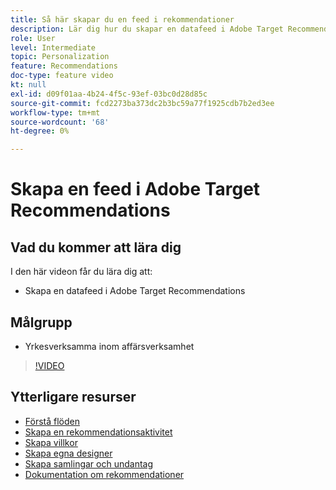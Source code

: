 ```yaml
---
title: Så här skapar du en feed i rekommendationer
description: Lär dig hur du skapar en datafeed i Adobe Target Recommendations
role: User
level: Intermediate
topic: Personalization
feature: Recommendations
doc-type: feature video
kt: null
exl-id: d09f01aa-4b24-4f5c-93ef-03bc0d28d85c
source-git-commit: fcd2273ba373dc2b3bc59a77f1925cdb7b2ed3ee
workflow-type: tm+mt
source-wordcount: '68'
ht-degree: 0%

---
```


# Skapa en feed i Adobe Target Recommendations

## Vad du kommer att lära dig

I den här videon får du lära dig att:

* Skapa en datafeed i Adobe Target Recommendations

## Målgrupp

* Yrkesverksamma inom affärsverksamhet

>[!VIDEO](https://video.tv.adobe.com/v/27696?quality=12)

## Ytterligare resurser

* [Förstå flöden](understanding-feeds.md)
* [Skapa en rekommendationsaktivitet](create-a-recommendations-activity.md)
* [Skapa villkor](create-criteria.md)
* [Skapa egna designer](create-custom-designs.md)
* [Skapa samlingar och undantag](create-collections-and-exclusions.md)
* [Dokumentation om rekommendationer](https://experienceleague.adobe.com/docs/target/using/recommendations/recommendations.html?lang=sv-SE)
